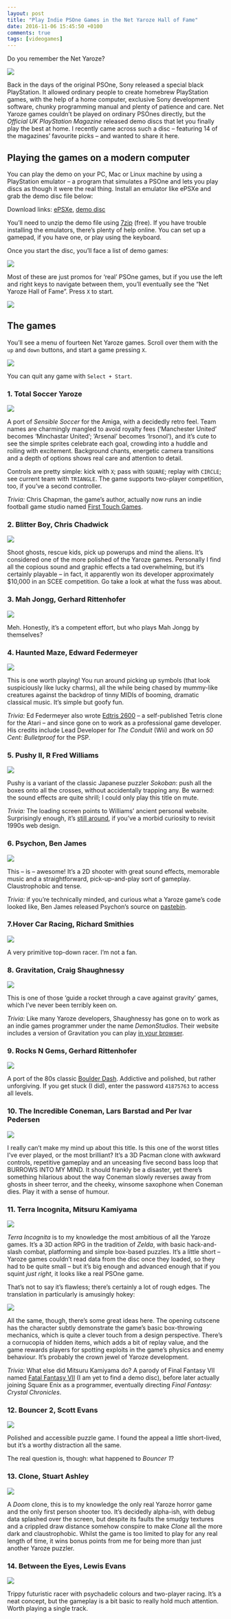 ```yaml
---
layout: post
title: "Play Indie PSOne Games in the Net Yaroze Hall of Fame"
date: 2016-11-06 15:45:50 +0100
comments: true
tags: [videogames]
---
```

Do you remember the Net Yaroze?

![](/images/2016/Net-Yaroze-Full-Sdk-Med.jpg)

Back in the days of the original PSOne, Sony released a special black PlayStation. It allowed ordinary people to create homebrew PlayStation games, with the help of a home computer, exclusive Sony development software, chunky programming manual and plenty of patience and care. Net Yaroze games couldn’t be played on ordinary PSOnes directly, but the _Official UK PlayStation Magazine_ released demo discs that let you finally play the best at home. I recently came across such a disc – featuring 14 of the magazines’ favourite picks – and wanted to share it here.
<!--more-->

Playing the games on a modern computer
--------------------------------------

You can play the demo on your PC, Mac or Linux machine by using a PlayStation emulator – a program that simulates a PSOne and lets you play discs as though it were the real thing. Install an emulator like ePSXe and grab the demo disc file below:

Download links: [ePSXe](http://www.epsxe.com/), [demo disc](https://www.dropbox.com/s/mpsnnevya3rjlhu/OPSM%20Demo%2042.zip?dl=0)

You’ll need to unzip the demo file using [7zip](http://www.7-zip.org/download.html) (free). If you have trouble installing the emulators, there’s plenty of help online. You can set up a gamepad, if you have one, or play using the keyboard.

Once you start the disc, you’ll face a list of demo games:

![](/images/2016/demo-1.png)

Most of these are just promos for ‘real’ PSOne games, but if you use the left and right keys to navigate between them, you’ll eventually see the “Net Yaroze Hall of Fame”. Press `X` to start.

![](/images/2016/demo-2.png)

The games
---------

You’ll see a menu of fourteen Net Yaroze games. Scroll over them with the `up` and `down` buttons, and start a game pressing `X`.

![](/images/2016/demo-3.png)

You can quit any game with `Select + Start`.

### 1\. Total Soccer Yaroze

![](/images/2016/demo-soccer.png)

A port of _Sensible Soccer_ for the Amiga, with a decidedly retro feel. Team names are charmingly mangled to avoid royalty fees (‘Manchester United’ becomes ‘Minchastar United’; ‘Arsenal’ becomes ‘Irsonol’), and it’s cute to see the simple sprites celebrate each goal, crowding into a huddle and roiling with excitement. Background chants, energetic camera transitions and a depth of options shows real care and attention to detail.

Controls are pretty simple: kick with `X`; pass with `SQUARE`; replay with `CIRCLE`; see current team with `TRIANGLE`. The game supports two-player competition, too, if you’ve a second controller.

_Trivia:_ Chris Chapman, the game’s author, actually now runs an indie football game studio named [First Touch Games](http://www.firsttouchgames.com).

### 2\. Blitter Boy, Chris Chadwick

![](/images/2016/demo-blitter.jpg)

Shoot ghosts, rescue kids, pick up powerups and mind the aliens. It’s considered one of the more polished of the Yaroze games. Personally I find all the copious sound and graphic effects a tad overwhelming, but it’s certainly playable – in fact, it apparently won its developer approximately $10,000 in an SCEE competition. Go take a look at what the fuss was about.

### 3\. Mah Jongg, Gerhard Rittenhofer

![](/images/2016/demo-mj.png)

Meh. Honestly, it’s a competent effort, but who plays Mah Jongg by themselves?

### 4\. Haunted Maze, Edward Federmeyer

![](/images/2016/demo-haunt.png)

This is one worth playing! You run around picking up symbols (that look suspiciously like lucky charms), all the while being chased by mummy-like creatures against the backdrop of tinny MIDIs of booming, dramatic classical music. It’s simple but goofy fun.

_Trivia:_ Ed Federmeyer also wrote [Edtris 2600](http://www.atari2600homebrew.com/edtris-2600.html) – a self-published Tetris clone for the Atari – and since gone on to work as a professional game developer. His credits include Lead Developer for _The Conduit_ (Wii) and work on _50 Cent: Bulletproof_ for the PSP.

### 5\. Pushy II, R Fred Williams

![](/images/2016/demo-pushy.jpg)

Pushy is a variant of the classic Japanese puzzler _Sokoban_: push all the boxes onto all the crosses, without accidentally trapping any. Be warned: the sound effects are quite shrill; I could only play this title on mute.

_Trivia:_ The loading screen points to Williams’ ancient personal website. Surprisingly enough, it’s [still around](http://www.argonet.co.uk/users/rfredw), if you’ve a morbid curiosity to revisit 1990s web design.

### 6\. Psychon, Ben James

![](/images/2016/demo-psychon.png)

This – is – awesome! It’s a 2D shooter with great sound effects, memorable music and a straightforward, pick-up-and-play sort of gameplay. Claustrophobic and tense.

_Trivia:_ if you’re technically minded, and curious what a Yaroze game’s code looked like, Ben James released Psychon’s source on [pastebin](http://pastebin.com/TduDxU0h).

### 7.Hover Car Racing, Richard Smithies

![](/images/2016/demo-hover.png)

A very primitive top-down racer. I’m not a fan.

### 8\. Gravitation, Craig Shaughnessy

![](/images/2016/demo-grav.jpg)

This is one of those ‘guide a rocket through a cave against gravity’ games, which I’ve never been terribly keen on.

_Trivia:_ Like many Yaroze developers, Shaughnessy has gone on to work as an indie games programmer under the name _DemonStudios_. Their website includes a version of Gravitation you can play [in your browser](http://www.demonstudios.com/gravitation.html).

### 9\. Rocks N Gems, Gerhard Rittenhofer

![](/images/2016/demo-rocks.png)

A port of the 80s classic [Boulder Dash](https://www.youtube.com/watch?v=ChSKLFgpu0Q). Addictive and polished, but rather unforgiving. If you get stuck (I did), enter the password `41875763` to access all levels.

### 10\. The Incredible Coneman, Lars Barstad and Per Ivar Pedersen

![](/images/2016/demo-cone.png)

I really can’t make my mind up about this title. Is this one of the worst titles I’ve ever played, or the most brilliant? It’s a 3D Pacman clone with awkward controls, repetitive gameplay and an unceasing five second bass loop that BURROWS INTO MY MIND. It should frankly be a disaster, yet there’s something hilarious about the way Coneman slowly reverses away from ghosts in sheer terror, and the cheeky, winsome saxophone when Coneman dies. Play it with a sense of humour.

### 11\. Terra Incognita, Mitsuru Kamiyama

![](/images/2016/demo-terra-1.png)

_Terra Incognita_ is to my knowledge the most ambitious of all the Yaroze games. It’s a 3D action RPG in the tradition of _Zelda_, with basic hack-and-slash combat, platforming and simple box-based puzzles. It’s a little short – Yaroze games couldn’t read data from the disc once they loaded, so they had to be quite small – but it’s big enough and advanced enough that if you squint _just right_, it looks like a real PSOne game.

That’s not to say it’s flawless; there’s certainly a lot of rough edges. The translation in particularly is amusingly hokey:

![](/images/2016/demo-terra-2.png)

All the same, though, there’s some great ideas here. The opening cutscene has the character subtly demonstrate the game’s basic box-throwing mechanics, which is quite a clever touch from a design perspective. There’s a cornucopia of hidden items, which adds a bit of replay value, and the game rewards players for spotting exploits in the game’s physics and enemy behaviour. It’s probably the crown jewel of Yaroze development.

_Trivia:_ What else did Mitsuru Kamiyama do? A parody of Final Fantasy VII named [Fatal Fantasy VII](https://www.youtube.com/watch?v=uHFpNBOl004) (I am yet to find a demo disc), before later actually joining Square Enix as a programmer, eventually directing _Final Fantasy: Crystal Chronicles_.

### 12\. Bouncer 2, Scott Evans

![](/images/2016/demo-bouncer-2.png)

Polished and accessible puzzle game. I found the appeal a little short-lived, but it’s a worthy distraction all the same.

The real question is, though: what happened to _Bouncer 1_?

### 13\. Clone, Stuart Ashley

![](/images/2016/demo-clone.jpg)

A _Doom_ clone, this is to my knowledge the only real Yaroze horror game and the only first person shooter too. It’s decidedly alpha-ish, with debug data splashed over the screen, but despite its faults the smudgy textures and a crippled draw distance somehow conspire to make _Clone_ all the more dark and claustrophobic. Whilst the game is too limited to play for any real length of time, it wins bonus points from me for being more than just another Yaroze puzzler.

### 14\. Between the Eyes, Lewis Evans

![](/images/2016/demo-eyes.png)

Trippy futuristic racer with psychadelic colours and two-player racing. It’s a neat concept, but the gameplay is a bit basic to really hold much attention. Worth playing a single track.